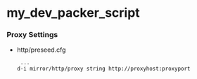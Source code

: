 # my_dev_packer_script

### Proxy Settings

  - http/preseed.cfg
    ```
     ...
    d-i mirror/http/proxy string http://proxyhost:proxyport
    ```